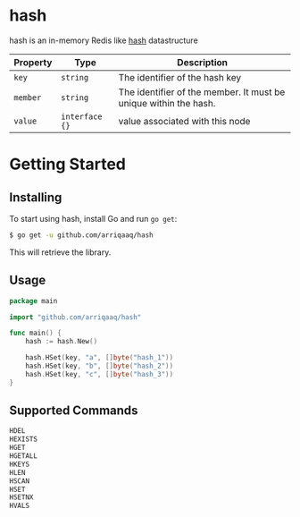 # hash

hash is an in-memory Redis like [hash](https://redis.io/commands#hash) datastructure

| Property | Type | Description |
|---|---|---|
| `key` | `string` | The identifier of the hash key |
| `member` | `string` | The identifier of the member. It must be unique within the hash. |
| `value` | `interface {}` | value associated with this node |


Getting Started
===============

## Installing

To start using hash, install Go and run `go get`:

```sh
$ go get -u github.com/arriqaaq/hash
```

This will retrieve the library.

## Usage

```go
package main

import "github.com/arriqaaq/hash"

func main() {
	hash := hash.New()

	hash.HSet(key, "a", []byte("hash_1"))
	hash.HSet(key, "b", []byte("hash_2"))
	hash.HSet(key, "c", []byte("hash_3"))
}
```

## Supported Commands

```go
HDEL
HEXISTS
HGET
HGETALL
HKEYS
HLEN
HSCAN
HSET
HSETNX
HVALS

```
